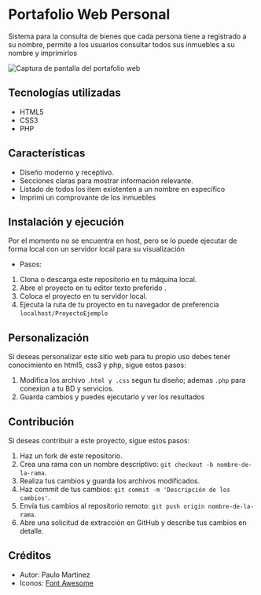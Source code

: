 # Portafolio Web Personal

Sistema para la consulta de bienes que cada persona tiene a registrado a su nombre, permite a los usuarios consultar todos sus inmuebles a su nombre y imprimirlos 

![Captura de pantalla del portafolio web](image.jpg)

## Tecnologías utilizadas

- HTML5
- CSS3
- PHP

## Características

- Diseño moderno y receptivo.
- Secciones claras para mostrar información relevante.
- Listado de todos los item existenten a un nombre en especifico
- Imprimi un comprovante de los inmuebles

## Instalación y ejecución
Por el momento no se encuentra en host, pero se lo puede ejecutar de forma local con un servidor local para su visualización
- Pasos:
1. Clona o descarga este repositorio en tu máquina local.
2. Abre el proyecto en tu editor texto preferido .
3. Coloca el proyecto en tu servidor local.
4. Ejecuta la ruta de tu proyecto en tu navegador de preferencia `localhost/ProyectoEjemplo`

## Personalización

Si deseas personalizar este sitio web para tu propio uso debes tener conocimiento en html5, css3 y php, sigue estos pasos:

1. Modifica los archivo `.html y .css` segun tu diseño; ademas `.php` para conexion a tu BD y servicios.
2. Guarda cambios y puedes ejecutarlo y ver los resultados

## Contribución

Si deseas contribuir a este proyecto, sigue estos pasos:

1. Haz un fork de este repositorio.
2. Crea una rama con un nombre descriptivo: `git checkout -b nombre-de-la-rama`.
3. Realiza tus cambios y guarda los archivos modificados.
4. Haz commit de tus cambios: `git commit -m 'Descripción de los cambios'`.
5. Envía tus cambios al repositorio remoto: `git push origin nombre-de-la-rama`.
6. Abre una solicitud de extracción en GitHub y describe tus cambios en detalle.

## Créditos

- Autor: Paulo Martinez
- Iconos: [Font Awesome](https://fontawesome.com)



